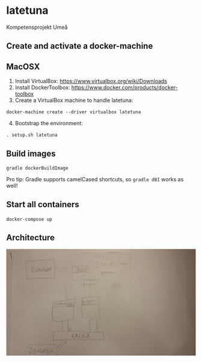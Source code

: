 # latetuna
Kompetensprojekt Umeå

## Create and activate a docker-machine

## MacOSX
1. Install VirtualBox: https://www.virtualbox.org/wiki/Downloads
2. Install DockerToolbox: https://www.docker.com/products/docker-toolbox
3. Create a VirtualBox machine to handle latetuna:

```
docker-machine create --driver virtualbox latetuna
```

4. Bootstrap the environment:

```
. setup.sh latetuna
```

## Build images

```
gradle dockerBuildImage
```

Pro tip: Gradle supports camelCased shortcuts, so ```gradle dBI``` works as well!

## Start all containers
```
docker-compose up
```

## Architecture
![alt tag](docs/latetuna.jpg?raw=true "latetuna")
